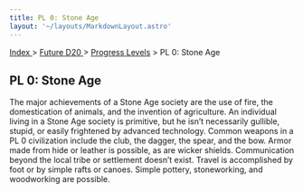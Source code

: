 ```yaml
---
title: PL 0: Stone Age
layout: '~/layouts/MarkdownLayout.astro'
---
```


[ Index ](/) > [ Future D20 ](/future.d20.srd) > [Progress Levels](/future.d20.srd/progress) > PL 0: Stone Age

## PL 0: Stone Age

The major achievements of a Stone Age society are the use of fire, the
domestication of animals, and the invention of agriculture. An individual
living in a Stone Age society is primitive, but he isn’t necessarily gullible,
stupid, or easily frightened by advanced technology. Common weapons in a PL 0
civilization include the club, the dagger, the spear, and the bow. Armor made
from hide or leather is possible, as are wicker shields. Communication beyond
the local tribe or settlement doesn’t exist. Travel is accomplished by foot or
by simple rafts or canoes. Simple pottery, stoneworking, and woodworking are
possible.

